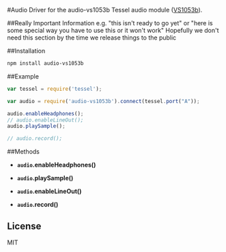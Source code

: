 #Audio
Driver for the audio-vs1053b Tessel audio module ([VS1053b](http://www.vlsi.fi/fileadmin/datasheets/vlsi/vs1053.pdf)).

##Really Important Information
e.g. "this isn't ready to go yet" or "here is some special way you have to use this or it won't work"
Hopefully we don't need this section by the time we release things to the public

##Installation
```sh
npm install audio-vs1053b
```
##Example
```js
var tessel = require('tessel');

var audio = require('audio-vs1053b').connect(tessel.port("A"));

audio.enableHeadphones();
// audio.enableLineOut();
audio.playSample();

// audio.record();
```

##Methods

*  **`audio`.enableHeadphones()**

*  **`audio`.playSample()**

*  **`audio`.enableLineOut()**

*  **`audio`.record()**

## License

MIT
